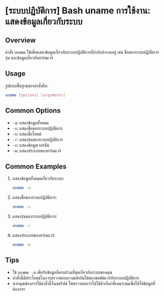 # [ระบบปฏิบัติการ] Bash uname การใช้งาน: แสดงข้อมูลเกี่ยวกับระบบ

## Overview
คำสั่ง `uname` ใช้เพื่อแสดงข้อมูลเกี่ยวกับระบบปฏิบัติการที่กำลังทำงานอยู่ เช่น ชื่อของระบบปฏิบัติการ รุ่น และข้อมูลเกี่ยวกับฮาร์ดแวร์

## Usage
รูปแบบพื้นฐานของคำสั่งคือ:

```bash
uname [options] [arguments]
```

## Common Options
- `-a`: แสดงข้อมูลทั้งหมด
- `-s`: แสดงชื่อของระบบปฏิบัติการ
- `-n`: แสดงชื่อโฮสต์
- `-r`: แสดงรุ่นของระบบปฏิบัติการ
- `-v`: แสดงข้อมูลเวอร์ชัน
- `-m`: แสดงประเภทของฮาร์ดแวร์

## Common Examples
1. แสดงข้อมูลทั้งหมดเกี่ยวกับระบบ:
   ```bash
   uname -a
   ```

2. แสดงชื่อของระบบปฏิบัติการ:
   ```bash
   uname -s
   ```

3. แสดงรุ่นของระบบปฏิบัติการ:
   ```bash
   uname -r
   ```

4. แสดงประเภทของฮาร์ดแวร์:
   ```bash
   uname -m
   ```

## Tips
- ใช้ `uname -a` เพื่อรับข้อมูลที่ครบถ้วนที่สุดเกี่ยวกับระบบของคุณ
- คำสั่งนี้มีประโยชน์ในการตรวจสอบความเข้ากันได้ของซอฟต์แวร์กับระบบปฏิบัติการ
- หากคุณต้องการใช้คำสั่งนี้ในสคริปต์ ให้ตรวจสอบว่าได้ใช้ตัวเลือกที่เหมาะสมเพื่อให้ได้ข้อมูลที่ต้องการ